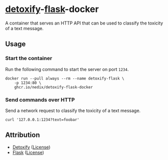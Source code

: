 # [detoxify]-[flask]-docker

A container that serves an HTTP API that can be used to classify the toxicity of a text message.

## Usage

### Start the container

Run the following command to start the server on port `1234`.

```shell
docker run --pull always --rm --name detoxify-flask \
    -p 1234:80 \
    ghcr.io/nedix/detoxify-flask-docker
```

### Send commands over HTTP

Send a network request to classify the toxicity of a text message.

```shell
curl '127.0.0.1:1234?text=foobar'
```

## Attribution

- [Detoxify] ([License](https://raw.githubusercontent.com/unitaryai/detoxify/master/LICENSE))
- [Flask] ([License](https://raw.githubusercontent.com/pallets/flask/main/LICENSE.txt))

[Detoxify]: https://github.com/unitaryai/detoxify
[Flask]: https://github.com/pallets/flask

